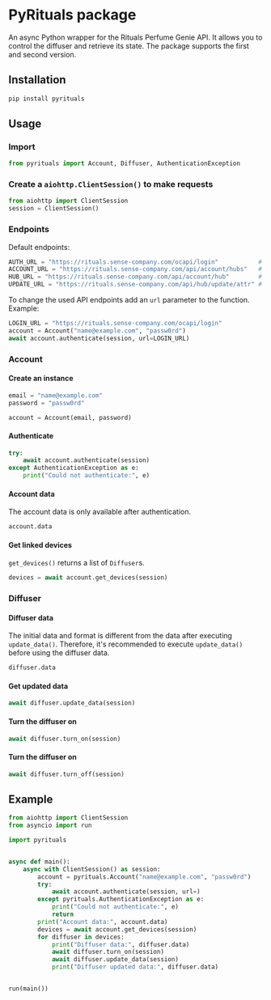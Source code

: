 # PyRituals package 
An async Python wrapper for the Rituals Perfume Genie API.
It allows you to control the diffuser and retrieve its state.
The package supports the first and second version.

## Installation
```bash
pip install pyrituals
```

## Usage
### Import

```python
from pyrituals import Account, Diffuser, AuthenticationException
```
### Create a `aiohttp.ClientSession()` to make requests
```python
from aiohttp import ClientSession
session = ClientSession()
```

### Endpoints
Default endpoints:
```python
AUTH_URL = "https://rituals.sense-company.com/ocapi/login"           # Account.authenticate()
ACCOUNT_URL = "https://rituals.sense-company.com/api/account/hubs"   # Account.get_devices()
HUB_URL = "https://rituals.sense-company.com/api/account/hub"        # Diffuser.update_data()
UPDATE_URL = "https://rituals.sense-company.com/api/hub/update/attr" # Diffuser.turn_on(), Diffuser.turn_off()
```

To change the used API endpoints add an `url` parameter to the function. Example:
```python
LOGIN_URL = "https://rituals.sense-company.com/ocapi/login"
account = Account("name@example.com", "passw0rd")
await account.authenticate(session, url=LOGIN_URL)
```


### Account
#### Create an instance
```python
email = "name@example.com"
password = "passw0rd"

account = Account(email, password)
```

#### Authenticate
```python
try:
    await account.authenticate(session)
except AuthenticationException as e:
    print("Could not authenticate:", e)
```

#### Account data
The account data is only available after authentication.
```python
account.data
```
#### Get linked devices
`get_devices()` returns a list of `Diffuser`s. 
```python
devices = await account.get_devices(session)
```

### Diffuser
#### Diffuser data
The initial data and format is different from the data after executing `update_data()`.
Therefore, it's recommended to execute `update_data()` before using the diffuser data.
```python
diffuser.data
```

#### Get updated data
```python
await diffuser.update_data(session)
```

#### Turn the diffuser on
```python
await diffuser.turn_on(session)
```

#### Turn the diffuser on
```python
await diffuser.turn_off(session)
```

## Example

```python
from aiohttp import ClientSession
from asyncio import run

import pyrituals


async def main():
    async with ClientSession() as session:
        account = pyrituals.Account("name@example.com", "passw0rd")
        try:
            await account.authenticate(session, url=)
        except pyrituals.AuthenticationException as e:
            print("Could not authenticate:", e)
            return
        print("Account data:", account.data)
        devices = await account.get_devices(session)
        for diffuser in devices:
            print("Diffuser data:", diffuser.data)
            await diffuser.turn_on(session)
            await diffuser.update_data(session)
            print("Diffuser updated data:", diffuser.data)


run(main())
```
